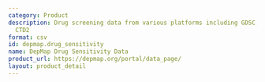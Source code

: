 ```yaml
---
category: Product
description: Drug screening data from various platforms including GDSC, PRISM, and
  CTD2
format: csv
id: depmap.drug_sensitivity
name: DepMap Drug Sensitivity Data
product_url: https://depmap.org/portal/data_page/
layout: product_detail
---
```

